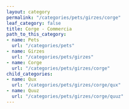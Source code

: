 ```yaml
---
layout: category
permalink: "/categories/pets/girzes/corge"
leaf_category: false
title: Corge - Commercia
path_to_this_category:
- name: Pets
  url: "/categories/pets"
- name: Girzes
  url: "/categories/pets/girzes"
- name: Corge
  url: "/categories/pets/girzes/corge"
child_categories:
- name: Qux
  url: "/categories/pets/girzes/corge/qux"
- name: Quuz
  url: "/categories/pets/girzes/corge/quuz"
---
```

